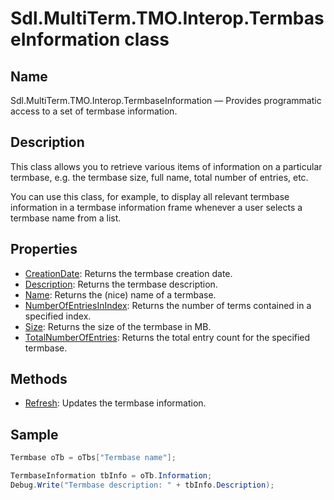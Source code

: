 # Sdl.MultiTerm.TMO.Interop.TermbaseInformation class

## Name

Sdl.MultiTerm.TMO.Interop.TermbaseInformation —          Provides programmatic access to a set of termbase information.

## Description

This class allows you to retrieve various items of information on a particular termbase, e.g. the termbase size, full name, total number of entries, etc.

You can use this class, for example, to display all relevant termbase information in a termbase information frame whenever a user selects a termbase name from a list.

## Properties
* [CreationDate](Sdl.MultiTerm.TMO.Interop.TermbaseInformation.CreationDate.md): Returns the termbase creation date.
* [Description](Sdl.MultiTerm.TMO.Interop.TermbaseInformation.Description.md): Returns the termbase description.
* [Name](Sdl.MultiTerm.TMO.Interop.TermbaseInformation.Name.md): Returns the (nice) name of a termbase.
* [NumberOfEntriesInIndex](Sdl.MultiTerm.TMO.Interop.TermbaseInformation.NumberOfEntriesInIndex.md): Returns the number of terms contained in a specified index.
* [Size](Sdl.MultiTerm.TMO.Interop.TermbaseInformation.Size.md): Returns the size of the termbase in MB.
* [TotalNumberOfEntries](Sdl.MultiTerm.TMO.Interop.TermbaseInformation.TotalNumberOfEntries.md): Returns the total entry count for the specified termbase.


## Methods

* [Refresh](Sdl.MultiTerm.TMO.Interop.TermbaseInformation.Refresh.md): Updates the termbase information.


## Sample


```cs
Termbase oTb = oTbs["Termbase name"];

TermbaseInformation tbInfo = oTb.Information;
Debug.Write("Termbase description: " + tbInfo.Description);
```

